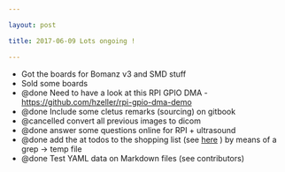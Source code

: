 ```yaml
---

layout: post

title: 2017-06-09 Lots ongoing !

---
```



-   Got the boards for Bomanz v3 and SMD stuff
-   Sold some boards
-   @done Need to have a look at this RPI GPIO DMA -
    https://github.com/hzeller/rpi-gpio-dma-demo
-   @done Include some cletus remarks (sourcing) on gitbook
-   @cancelled convert all previous images to dicom
-   @done answer some questions online for RPI + ultrasound
-   @done add the at todos to the shopping list (see
    [here](https://kelu124.gitbooks.io/echomods/content/Chapter7/shoppingList.html)
    ) by means of a grep -&gt; temp file
-   @done Test YAML data on Markdown files (see contributors)

